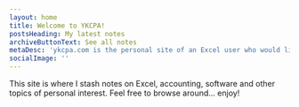 ```yaml
---
layout: home
title: Welcome to YKCPA!
postsHeading: My latest notes
archiveButtonText: See all notes
metaDesc: 'ykcpa.com is the personal site of an Excel user who would like to have a place to stash notes online.'
socialImage: ''
---
```


This site is where I stash notes on Excel, accounting, software and other topics of personal interest. Feel free to browse around... enjoy!
